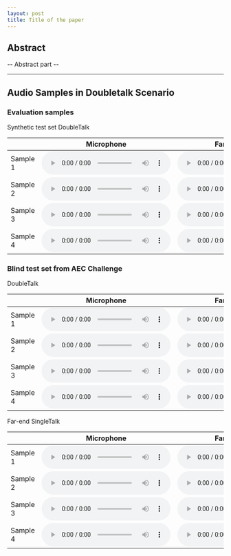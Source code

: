 ```yaml
---
layout: post
title: Title of the paper
---
```


## Abstract

-- Abstract part --

-----

## Audio Samples in Doubletalk Scenario

### Evaluation samples
Synthetic test set DoubleTalk

<table>
  <thead>
    <tr>
      <th> </th>
      <th>Microphone</th>
      <th>Far-end speech</th>
      <th>Ground-Truth</th>
      <th>DTLN</th>
      <th>FTLSTM</th>
      <th>Proposed</th>
    </tr>
  </thead>
  <tbody>
    <tr>
      <td>Sample 1</td>
      <td><audio controls  src="samples/mic_syn_babble_ser_-6db_00085.wav"> </audio></td>
      <td><audio controls  src="samples/farend_syn_00085.wav"> </audio></td>
      <td><audio controls  src="samples/nearend_babble_ser_-6db_00085.wav"> </audio></td>
      <td><audio controls  src="samples/dtln_syn_babble_00085_babble_10dB.wav"> </audio></td>
      <td><audio controls  src="samples/ftlstm_syn_babble_00085_babble_10dB.wav"> </audio></td>
      <td><audio controls  src="samples/ours_syn_babble_00085_babble_10dB.wav"> </audio></td>
    </tr>
      <tr>
      <td>Sample 2</td>
      <td><audio controls  src="samples/mic_syn_real_ser_-6db_00127.wav"> </audio></td>
      <td><audio controls  src="samples/farend_syn_00127.wav"> </audio></td>
      <td><audio controls  src="samples/nearend_real_00127_None_20dB.wav"> </audio></td>
      <td><audio controls  src="samples/dtln_syn_real_00127_None_20dB.wav"> </audio></td>
      <td><audio controls  src="samples/ftlstm_syn_real_00127_None_20dB.wav"> </audio></td>
      <td><audio controls  src="samples/ours_syn_real_00127_None_20dB.wav"> </audio></td>
      </tr>
    <tr>
      <td>Sample 3</td>
      <td><audio controls  src="samples/ mic_syn_real_ser_-6db_00321.wav"> </audio></td>
      <td><audio controls  src="samples/farend_real_00321.wav"> </audio></td>
      <td><audio controls  src="samples/nearend_real_00321_None_10dB.wav"> </audio></td>
      <td><audio controls  src="samples/dtln_syn_real_00321_None_10dB.wav"> </audio></td>
      <td><audio controls  src="samples/ftlstm_syn_real_00321_None_10dB.wav"> </audio></td>
      <td><audio controls  src="samples/ours_syn_real_00321_None_10dB.wav"> </audio></td>
      </tr>
    <tr>
      <td>Sample 4</td>
      <td><audio controls  src="samples/mic_syn_white_ser_-6db_00171.wav"> </audio></td>
      <td><audio controls  src="samples/farend_syn_00171.wav"> </audio></td>
      <td><audio controls  src="samples/nearend_white_00171_white_20dB.wav"> </audio></td>
      <td><audio controls  src="samples/dtln_syn_white_00171_white_20dB.wav"> </audio></td>
      <td><audio controls  src="samples/ftlstm_syn_white_00171_white_20dB.wav"> </audio></td>
      <td><audio controls  src="samples/ours_syn_white_00171_white_20dB.wav"> </audio></td>
    </tr>
    
  </tbody>
</table>

### Blind test set from AEC Challenge
DoubleTalk

<table>
  <thead>
    <tr>
      <th> </th>
      <th>Microphone</th>
      <th>Far-end speech</th>
      <th>DTLN</th>
      <th>NKF-AEC</th>
      <th>Proposed</th>
    </tr>
  </thead>
  <tbody>
    <tr>
      <td>Sample 1</td>
      <td><audio controls  src="samples/blind_input_hvY1v0viv0yMdAXKa2y1aw_doubletalk_with_movement_mic.wav"> </audio></td>
      <td><audio controls  src="samples/blind_input_hvY1v0viv0yMdAXKa2y1aw_doubletalk_with_movement_farend.wav"> </audio></td>
      <td><audio controls  src="samples/blind_dtln_hvY1v0viv0yMdAXKa2y1aw_doubletalk_with_movement_mic.wav"> </audio></td>
      <td><audio controls  src="samples/blind_nkfaec_hvY1v0viv0yMdAXKa2y1aw_doubletalk_with_movement_mic.wav"> </audio></td>
      <td><audio controls  src="samples/blind_ours_hvY1v0viv0yMdAXKa2y1aw_doubletalk_with_movement_mic.wav"> </audio></td>
    </tr>
      <tr>
      <td>Sample 2</td>
      <td><audio controls  src="samples/blind_input_Lsa5WpwTpUeb7C9dc9RXuQ_doubletalk_mic.wav"> </audio></td>
      <td><audio controls  src="samples/blind_input_Lsa5WpwTpUeb7C9dc9RXuQ_doubletalk_farend.wav"> </audio></td>
      <td><audio controls  src="samples/blind_dtln_Lsa5WpwTpUeb7C9dc9RXuQ_doubletalk_with_movement_mic.wav"> </audio></td>
      <td><audio controls  src="samples/blind_nkfaec_Lsa5WpwTpUeb7C9dc9RXuQ_doubletalk_with_movement_mic.wav"> </audio></td>
      <td><audio controls  src="samples/blind_ours_Lsa5WpwTpUeb7C9dc9RXuQ_doubletalk_with_movement_mic.wav"> </audio></td>
      </tr>
    <tr>
      <td>Sample 3</td>
      <td><audio controls  src="samples/blind_input_nlSSRl4k50Gq2mIRYlMBCg_doubletalk_with_movement_mic.wav"> </audio></td>
      <td><audio controls  src="samples/blind_input_nlSSRl4k50Gq2mIRYlMBCg_doubletalk_with_movement_farend.wav"> </audio></td>
      <td><audio controls  src="samples/blind_dtln_nlSSRl4k50Gq2mIRYlMBCg_doubletalk_with_movement_mic.wav"> </audio></td>
      <td><audio controls  src="samples/blind_nkfaec_nlSSRl4k50Gq2mIRYlMBCg_doubletalk_with_movement_mic.wav"> </audio></td>
      <td><audio controls  src="samples/blind_ours_nlSSRl4k50Gq2mIRYlMBCg_doubletalk_with_movement_mic.wav"> </audio></td>
      </tr>
    <tr>
      <td>Sample 4</td>
      <td><audio controls  src="samples/blind_input_TGZ5Wq0SCUCOXPsfee3uMQ_doubletalk_with_movement_mic.wav"> </audio></td>
      <td><audio controls  src="samples/blind_input_TGZ5Wq0SCUCOXPsfee3uMQ_doubletalk_with_movement_farend.wav"> </audio></td>
      <td><audio controls  src="samples/blind_dtln_TGZ5Wq0SCUCOXPsfee3uMQ_doubletalk_with_movement_mic.wav"> </audio></td>
      <td><audio controls  src="samples/blind_nkfaec_TGZ5Wq0SCUCOXPsfee3uMQ_doubletalk_with_movement_mic.wav"> </audio></td>
      <td><audio controls  src="samples/blind_ours_TGZ5Wq0SCUCOXPsfee3uMQ_doubletalk_with_movement_mic.wav"> </audio></td>
    </tr>
    
  </tbody>
</table>


Far-end SingleTalk

<table>
  <thead>
    <tr>
      <th> </th>
      <th>Microphone</th>
      <th>Far-end speech</th>
      <th>DTLN</th>
      <th>NKF-AEC</th>
      <th>Proposed</th>
    </tr>
  </thead>
  <tbody>
    <tr>
      <td>Sample 1</td>
      <td><audio controls  src="samples/blind_input_JtodX3Ug6Eu5TYu0HN5IOw_farend_singletalk_mic.wav"> </audio></td>
      <td><audio controls  src="samples/blind_input_JtodX3Ug6Eu5TYu0HN5IOw_farend_singletalk_farend.wav"> </audio></td>
      <td><audio controls  src="samples/blind_dtln_JtodX3Ug6Eu5TYu0HN5IOw_farend_singletalk_mic.wav"> </audio></td>
      <td><audio controls  src="samples/blind_nkfaec_JtodX3Ug6Eu5TYu0HN5IOw_farend_singletalk_mic.wav"> </audio></td>
      <td><audio controls  src="samples/blind_ours_JtodX3Ug6Eu5TYu0HN5IOw_farend_singletalk_mic.wav"> </audio></td>
    </tr>
      <tr>
      <td>Sample 2</td>
      <td><audio controls  src="samples/blind_input_KOy0eftktkuJf180xtXudg_farend_singletalk_mic.wav"> </audio></td>
      <td><audio controls  src="samples/blind_input_KOy0eftktkuJf180xtXudg_farend_singletalk_farend.wav"> </audio></td>
      <td><audio controls  src="samples/blind_dtln_KOy0eftktkuJf180xtXudg_farend_singletalk_mic.wav"> </audio></td>
      <td><audio controls  src="samples/blind_nkfaec_KOy0eftktkuJf180xtXudg_farend_singletalk_mic.wav"> </audio></td>
      <td><audio controls  src="samples/blind_ours_KOy0eftktkuJf180xtXudg_farend_singletalk_mic.wav"> </audio></td>
      </tr>
    <tr>
      <td>Sample 3</td>
      <td><audio controls  src="samples/blind_input_mXuYaMbcZka0TpdHDdTlWA_farend_singletalk_mic.wav"> </audio></td>
      <td><audio controls  src="samples/blind_input_mXuYaMbcZka0TpdHDdTlWA_farend_singletalk_farend.wav"> </audio></td>
      <td><audio controls  src="samples/blind_dtln_mXuYaMbcZka0TpdHDdTlWA_farend_singletalk_mic.wav"> </audio></td>
      <td><audio controls  src="samples/blind_nkfaec_mXuYaMbcZka0TpdHDdTlWA_farend_singletalk_mic.wav"> </audio></td>
      <td><audio controls  src="samples/blind_ours_mXuYaMbcZka0TpdHDdTlWA_farend_singletalk_mic.wav"> </audio></td>
      </tr>
    <tr>
      <td>Sample 4</td>
      <td><audio controls  src="samples/blind_input_Uc4dmejgWUCTvn0XZbMTBw_farend_singletalk_mic.wav"> </audio></td>
      <td><audio controls  src="samples/blind_input_Uc4dmejgWUCTvn0XZbMTBw_farend_singletalk_farend.wav"> </audio></td>
      <td><audio controls  src="samples/blind_dtln_Uc4dmejgWUCTvn0XZbMTBw_farend_singletalk_mic.wav"> </audio></td>
      <td><audio controls  src="samples/blind_nkfaec_Uc4dmejgWUCTvn0XZbMTBw_farend_singletalk_mic.wav"> </audio></td>
      <td><audio controls  src="samples/blind_ours_Uc4dmejgWUCTvn0XZbMTBw_farend_singletalk_mic.wav"> </audio></td>
    </tr>
    
  </tbody>
</table>